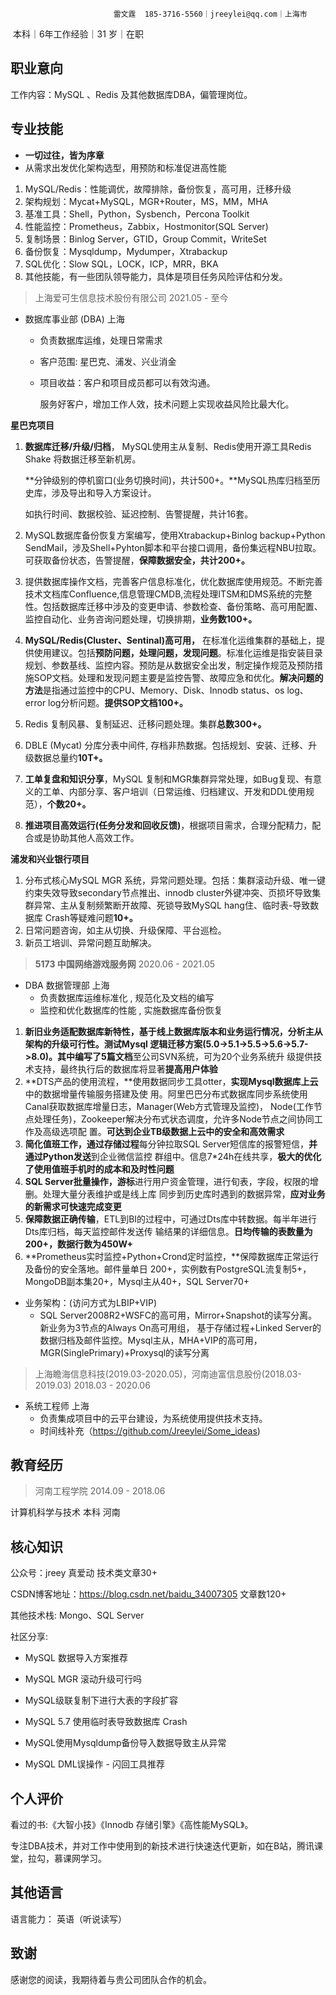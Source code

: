                            雷文霆  185-3716-5560｜jreeylei@qq.com｜上海市
​                              本科｜6年工作经验｜31 岁｜在职

## 职业意向

工作内容：MySQL 、Redis 及其他数据库DBA，偏管理岗位。

**专业技能**
---

- **一切过往，皆为序章**
- 从需求出发优化架构选型，用预防和标准促进高性能

1. MySQL/Redis：性能调优，故障排除，备份恢复，高可用，迁移升级
2. 架构规划：Mycat+MySQL，MGR+Router，MS，MM，MHA
3. 基准工具：Shell，Python，Sysbench，Percona Toolkit
4. 性能监控：Prometheus，Zabbix，Hostmonitor(SQL Server)
5. 复制场景：Binlog Server，GTID，Group Commit，WriteSet
6. 备份恢复：Mysqldump，Mydumper，Xtrabackup
7. SQL优化：Slow SQL，LOCK，ICP，MRR，BKA
8. 其他技能，有一些团队领导能力，具体是项目任务风险评估和分发。

> 上海爱可生信息技术股份有限公司                                                                                           2021.05 - 至今

- 数据库事业部   (DBA)                                                                                                                    上海
  - 负责数据库运维，处理日常需求
  
  - 客户范围:  星巴克、浦发、兴业消金
  
  - 项目收益：客户和项目成员都可以有效沟通。
  
    服务好客户，增加工作人效，技术问题上实现收益风险比最大化。

**星巴克项目**

1. **数据库迁移/升级/归档**， MySQL使用主从复制、Redis使用开源工具Redis Shake 将数据迁移至新机房。

   **分钟级别的停机窗口(业务切换时间)，共计500+。**MySQL热库归档至历史库，涉及导出和导入方案设计。

   如执行时间、数据校验、延迟控制、告警提醒，共计16套。

2. MySQL数据库备份恢复方案编写，使用Xtrabackup+Binlog backup+Python SendMail，涉及Shell+Pyhton脚本和平台接口调用，备份集远程NBU拉取。可获取备份状态，告警提醒，**保障数据安全，共计200+。**

3. 提供数据库操作文档，完善客户信息标准化，优化数据库使用规范。不断完善技术文档库Confluence,信息管理CMDB,流程处理ITSM和DMS系统的完整性。包括数据库迁移中涉及的变更申请、参数检查、备份策略、高可用配置、监控自动化、业务咨询问题处理，切换排期，**业务数100+。**

4. **MySQL/Redis(Cluster、Sentinal)高可用，** 在标准化运维集群的基础上，提供使用建议。包括**预防问题，处理问题，发现问题**。标准化运维是指安装目录规划、参数基线、监控内容。预防是从数据安全出发，制定操作规范及预防措施SOP文档。处理和发现问题主要是监控告警、故障应急和优化。**解决问题的方法**是指通过监控中的CPU、Memory、Disk、Innodb status、os log、error log分析问题。**提供SOP文档100+。**

5. Redis 复制风暴、复制延迟、迁移问题处理。集群**总数300+。**

6. DBLE (Mycat) 分库分表中间件, 存档非热数据。包括规划、安装、迁移、升级数据总量约**10T+。**

7. **工单复盘和知识分享**，MySQL 复制和MGR集群异常处理，如Bug复现、有意义的工单、内部分享、客户培训（日常运维、归档建议、开发和DDL使用规范），**个数20+。**

8. **推进项目高效运行(任务分发和回收反馈)**，根据项目需求，合理分配精力，配合或是协助其他人高效工作。

**浦发和兴业银行项目**

1. 分布式核心MySQL MGR 系统，异常问题处理。包括：集群滚动升级、唯一键约束失效导致secondary节点推出、innodb cluster外键冲突、页损坏导致集群异常、主从复制频繁断开故障、死锁导致MySQL hang住、临时表-导致数据库 Crash等疑难问题**10+。**
2. 日常问题咨询，如主从切换、升级保障、平台巡检。
3. 新员工培训、异常问题互助解决。

> **5173 中国网络游戏服务网**                                                                                                          2020.06 - 2021.05                     

- DBA  数据管理部																																			  上海
  - 负责数据库运维标准化 , 规范化及文档的编写
  - 监控和优化数据库的性能 , 实施数据库备份恢复

1. **新旧业务适配数据库新特性，**基于线上数据库版本和业务运行情况，分析主从架构的升级可行性。**测试Mysql 逻辑迁移方案**(5.0->5.1->5.5->5.6->5.7->8.0)。其中**编写了5篇文档**至公司SVN系统，可为20个业务系统升 级提供技术支持，最终执行后的数据库将显著**提高用户体验**
2. **DTS产品的使用流程，**使用数据同步工具otter，**实现Mysql数据库上云**中的数据增量传输服务搭建及使 用。阿里巴巴分布式数据库同步系统使用Canal获取数据库增量日志，Manager(Web方式管理及监控)， Node(工作节点处理任务)，Zookeeper解决分布式状态调度，允许多Node节点之间协同工作及高级选项配 置。**可达到企业TB级数据上云中的安全和高效需求**
3. **简化值班工作，**通过**存储过程**每分钟拉取SQL Server短信库的报警短信，**并通过Python发送**到企业微信监控 群组中。信息7*24h在线共享，**极大的优化了使用值班手机时的成本和及时性问题**
4. **SQL Server批量操作，游标**进行用户资金管理，进行旬表，字段，权限的增删。处理大量分表维护或是线上库 同步到历史库时遇到的数据异常，**应对业务的新需求可快速完成变更**
5. **保障数据正确传输**，ETL到BI的过程中，可通过Dts库中转数据。每半年进行Dts库归档，每天监控邮件发送传 输结果的详细信息。**日均传输的表数量为200+，数据行数为450W+**
6. **Prometheus实时监控+Python+Crond定时监控，**保障数据库正常运行及备份的安全落地。邮件量单日 200+，实例数有PostgreSQL流复制5+，MongoDB副本集20+，Mysql主从40+，SQL Server70+

- 业务架构：(访问方式为LBIP+VIP)
  -  SQL Server2008R2+WSFC的高可用，Mirror+Snapshot的读写分离。新业务为3节点的Always On高可用组， 基于存储过程+Linked Server的数据归档及邮件监控。Mysql主从，MHA+VIP的高可用，MGR(SinglePrimary)+Proxysql的读写分离

> 上海瞻海信息科技(2019.03-2020.05)，河南迪富信息股份(2018.03-2019.03)                     2018.03 - 2020.06

- 系统工程师                                                                                                                                                       上海           
  - 负责集成项目中的云平台建设，为系统使用提供技术支持。
  - 时间线补充（https://github.com/Jreeylei/Some_ideas)

**教育经历**
---

> 河南工程学院                                                                                                                               2014.09 - 2018.06  

计算机科学与技术  本科                                                                                                                                         河南

**核心知识**
---

公众号：jreey 真爱动  技术类文章30+

CSDN博客地址：https://blog.csdn.net/baidu_34007305 文章数120+

其他技术栈: Mongo、SQL Server

社区分享: 

- MySQL 数据导入方案推荐

- MySQL MGR 滚动升级可行吗
- MySQL级联复制下进行大表的字段扩容
- MySQL 5.7 使用临时表导致数据库 Crash
- MySQL使用Mysqldump备份导入数据导致主从异常
- MySQL DML误操作 - 闪回工具推荐

**个人评价**
---

看过的书:《大智小技》《Innodb 存储引擎》《高性能MySQL》。

专注DBA技术，并对工作中使用到的新技术进行快速迭代更新，如在B站，腾讯课堂，拉勾，慕课网学习。

**其他语言**
---

语言能力： 英语（听说读写）

**致谢**
---

感谢您的阅读，我期待着与贵公司团队合作的机会。
